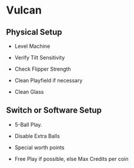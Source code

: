 # Vulcan

## Physical Setup

-   Level Machine

-   Verify Tilt Sensitivity

-   Check Flipper Strength

-   Clean Playfield if necessary

-   Clean Glass

## Switch or Software Setup

-   5-Ball Play.

-   Disable Extra Balls

-   Special worth points

-   Free Play if possible, else Max Credits per coin
